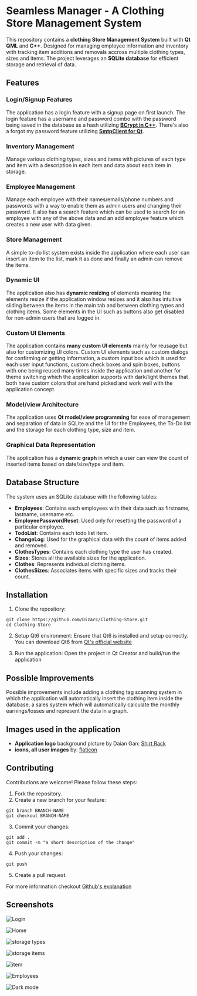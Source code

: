 # Seamless Manager - A Clothing Store Management System
This repository contains a **clothing Store Management System** built with **Qt QML** and **C++**.
Designed for managing employee information and inventory with tracking item additions and removals accross multiple clothing types, sizes and items. The project leverages an **SQLite database** for efficient storage and retrieval of data.

## Features

### Login/Signup Features
The application has a login feature with a signup page on first launch. The login feature has a username and password combo with the password being saved in the database as a hash utilizing **[BCrypt in C++](https://github.com/Dizarc/Bcryptcpp.git)**. There's also a forgot my password feature utilizing **[SmtpClient for Qt](https://github.com/bluetiger9/SmtpClient-for-Qt.git)**.

### Inventory Management
Manage various clothing types, sizes and items with pictures of each type and item with a description in each item and data about each item in storage.

### Employee Management
Manage each employee with their names/emails/phone numbers and passwords with a way to enable them as admin users and changing their password. It also has a search feature which can be used to search for an employee with any of the above data and an add employee feature which creates a new user with data given.

### Store Management
A simple to-do list system exists inside the application where each user can insert an item to the list, mark it as done and finally an admin can remove the items. 

### Dynamic UI
The application also has **dynamic resizing** of elements meaning the elements resize if the application window resizes and it also has intuitive sliding between the items in the main tab and between clothing types and clothing items. Some elements in the UI such as buttons also get disabled for non-admin users that are logged in.

### Custom UI Elements
The application contains **many custom UI elements** mainly for reusage but also for customizing UI colors.
Custom UI elements such as custom dialogs for confirming or getting information, a custom input box which is used for each user input functions, custom check boxes and spin boxes, buttons with one being reused many times inside the application and another for theme switching which the application supports with dark/light themes that both have custom colors that are hand picked and work well with the application concept.

### Model/view Architecture
The application uses **Qt model/view programming** for ease of management and separation of data in SQLite and the UI for the Employees, the To-Do list and the storage for each clothing type, size and item.

### Graphical Data Representation
The application has a **dynamic graph** in which a user can view the count of inserted items based on date/size/type and item. 

## Database Structure
The system uses an SQLite database with the following tables:
  * **Employees**: Contains each employees with their data such as firstname, lastname, username etc.
  * **EmployeePasswordReset**: Used only for resetting the password of a particular employee.
  * **TodoList**: Contains each todo list item.
  * **ChangeLog**: Used for the graphical data with the count of items added and removed.
  * **ClothesTypes**: Contains each clothing type the user has created.
  * **Sizes**: Stores all the available sizes for the application.
  * **Clothes**: Represents individual clothing items.
  * **ClothesSizes**: Associates items with specific sizes and tracks their count.

## Installation
1. Clone the repository:
```
git clone https://github.com/Dizarc/Clothing-Store.git
cd Clothing-Store
```
2. Setup Qt6 environment:
Ensure that Qt6 is installed and setup correctly. You can download Qt6 from [Qt's official website](https://www.qt.io/download-dev)

3. Run the application:
Open the project in Qt Creator and build/run the application

## Possible Improvements
Possible improvements include adding a clothing tag scanning system in which the application will automatically insert the clothing item inside the database, a sales system which will automatically calculate the monthly earnings/losses and represent the data in a graph.

## Images used in the application
 * **Application logo** background picture by Daian Gan: [Shirt Rack](https://www.pexels.com/photo/pile-of-shirts-hanged-in-shirt-rack-102129/)
 * **icons, all user images** by: [flaticon](https://www.flaticon.com/uicons)

## Contributing
Contributions are welcome!
Please follow these steps:
1. Fork the repository.
2. Create a new branch for your feature:
```
git branch BRANCH-NAME
git checkout BRANCH-NAME
```
3. Commit your changes:
```
git add .
git commit -m "a short description of the change"
```
4. Push your changes:
```
git push
```
5. Create a pull request.

For more information checkout [Github's explanation](https://docs.github.com/en/get-started/exploring-projects-on-github/contributing-to-a-project)

## Screenshots

![Login](/Screenshots/image-6.png)

![Home](/Screenshots/image.png)

![storage types](/Screenshots/image-1.png)

![storage items](/Screenshots/image-2.png)

![item](/Screenshots/image-3.png)

![Employees](/Screenshots/image-4.png)

![Dark mode](/Screenshots/image-5.png)
